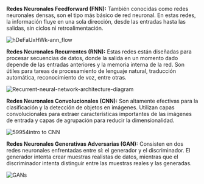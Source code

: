 

**Redes Neuronales Feedforward (FNN):** También conocidas como redes neuronales densas, son el tipo más básico de red neuronal. En estas redes, la información fluye en una sola dirección, desde las entradas hasta las salidas, sin ciclos ni retroalimentación.

![hDeFaUxHWk-ann_flow](https://github.com/ManuelMorenoNeria/NeuralNetworks/assets/114908218/aaac9b08-5344-491e-8a40-036b033c1771)

**Redes Neuronales Recurrentes (RNN):** Estas redes están diseñadas para procesar secuencias de datos, donde la salida en un momento dado depende de las entradas anteriores y la memoria interna de la red. Son útiles para tareas de procesamiento de lenguaje natural, traducción automática, reconocimiento de voz, entre otras.

![Recurrent-neural-network-architecture-diagram](https://github.com/ManuelMorenoNeria/NeuralNetworks/assets/114908218/a952648f-d096-4ab2-9acd-8d830dd4c4fe)



**Redes Neuronales Convolucionales (CNN):** Son altamente efectivas para la clasificación y la detección de objetos en imágenes. Utilizan capas convolucionales para extraer características importantes de las imágenes de entrada y capas de agrupación para reducir la dimensionalidad.

![59954intro to CNN](https://github.com/ManuelMorenoNeria/NeuralNetworks/assets/114908218/5fc94b0b-959b-413d-9925-78d5a9671996)

**Redes Neuronales Generativas Adversarias (GAN):** Consisten en dos redes neuronales enfrentadas entre sí: el generador y el discriminador. El generador intenta crear muestras realistas de datos, mientras que el discriminador intenta distinguir entre las muestras reales y las generadas.

![GANs](https://github.com/ManuelMorenoNeria/NeuralNetworks/assets/114908218/6df89906-b61a-4ed5-8c79-b4c62add65ed)
